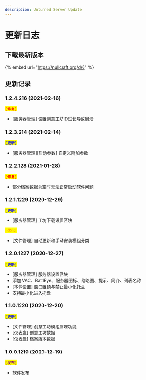 ```yaml
---
description: Unturned Server Update
---
```


# 更新日志

## 下载最新版本

{% embed url="https://nullcraft.org/d/6" %}

## 更新记录

### **1.2.4.216 (2021-02-16)**

<mark style="color:red;">**`[修复]`**</mark>

* \[服务器管理] 设置创意工坊ID过长导致崩溃

### **1.2.3.214 (2021-02-14)**

<mark style="color:blue;">**`[更新]`**</mark>

* \[服务器管理]\[启动参数] 自定义附加参数

### **1.2.2.128 (2021-01-28)**

<mark style="color:red;">**`[修复]`**</mark>

* 部分档案数据为空时无法正常启动软件问题

### **1.2.1.1229 (2020-12-29)**

<mark style="color:blue;">**`[更新]`**</mark>

* \[服务器管理] 工坊下载设置区块

<mark style="color:orange;">**`[优化]`**</mark>

* \[文件管理] 自动更新和手动安装模组分类

### **1.2.0.1227 (2020-12-27)**

<mark style="color:blue;">**`[更新]`**</mark>

* \[服务器管理] 服务器设置区块
* 添加 VAC、BattlEye、服务器图标、缩略图、提示、简介、列表名称
* \[本体设置] 窗口置顶与禁止最小化托盘
* 支持最小化进入托盘

### **1.1.0.1220 (2020-12-20)**

<mark style="color:blue;">**`[更新]`**</mark>

* \[文件管理] 创意工坊模组管理功能
* \[仪表盘] 创意工坊数据
* \[仪表盘] 档案版本数据

### **1.0.0.1219 (2020-12-19)**

<mark style="color:purple;">**`[发布]`**</mark>

* 软件发布
